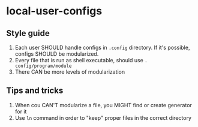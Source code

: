 # local-user-configs

## Style guide
1. Each user SHOULD handle configs in `.config` directory. If it's possible, configs SHOULD be modularized.  
2. Every file that is run as shell executable, should use `. config/program/module`
3. There CAN be more levels of modularization

## Tips and tricks
1. When cou CAN'T modularize a file, you MIGHT find or create generator for it
2. Use `ln` command in order to "keep" proper files in the correct directory 


